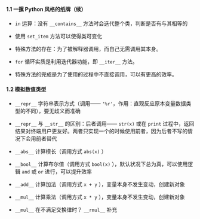 #### 1.1 一摞 Python 风格的纸牌（续）

- `in` 运算：没有 `__contains__` 方法时会迭代整个类，判断是否有与其相等的

- 使用 `set_item` 方法可以使得类可变化

- 特殊方法的存在：为了被解释器调用，而自己无需调用其本身。

- `for` 循环实质是利用迭代器功能，即 `__iter__` 方法。

- 特殊方法的完成是为了使用的过程中不直接调用，可以有更高的效率。

#### 1.2 模拟数值类型

- `__repr__` 字符串表示方式（调用—— `'%r'`，作用：直观反应原本变量数据类型的不同），要无歧义而准确

- `__repr__` 与 `__str__` 的区别：后者调用—— `str(x)` 或在 `print` 过程中，返回结果对终端用户更友好。两者只实现一个的时候使用前者，因为后者不写的情况下会用前者替代

- `__abs__` 计算模长（调用方式 `abs(x)` ）

- `__bool__` 计算布尔值（调用方式 `bool(x)` ），默认状况下总为真，可以使用逻辑 `and` 或 `or` 进行，可以提升效率

- `__add__` 计算加法（调用方式 `x + y` ），变量本身不发生变动，创建新对象

- `__mul__` 计算乘法（调用方式 `x * y` ），变量本身不发生变动，创建新对象

- `__mul__` 在不满足交换律时？ `__rmul__` 补充
